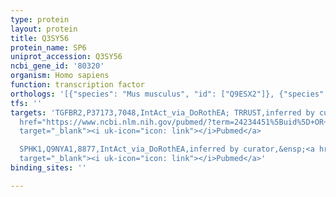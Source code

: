 ```yaml
---
type: protein
layout: protein
title: Q3SY56
protein_name: SP6
uniprot_accession: Q3SY56
ncbi_gene_id: '80320'
organism: Homo sapiens
function: transcription factor
orthologs: '[{"species": "Mus musculus", "id": ["Q9ESX2"]}, {"species": "Rattus norvegicus", "id": ["D3ZT88"]}]'
tfs: ''
targets: 'TGFBR2,P37173,7048,IntAct_via_DoRothEA; TRRUST,inferred by curator,&ensp;<a
  href="https://www.ncbi.nlm.nih.gov/pubmed/?term=24234451%5Buid%5D+OR+29087512%5Buid%5D+OR+19088080%5Buid%5D"
  target="_blank"><i uk-icon="icon: link"></i>Pubmed</a>

  SPHK1,Q9NYA1,8877,IntAct_via_DoRothEA,inferred by curator,&ensp;<a href="https://www.ncbi.nlm.nih.gov/pubmed/?term=24759103%5Buid%5D+OR+24234451%5Buid%5D"
  target="_blank"><i uk-icon="icon: link"></i>Pubmed</a>'
binding_sites: ''

---
```


